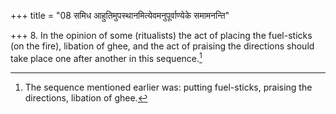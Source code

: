 +++
title = "08 समिध आहुतिमुपस्थानमित्येवमनुपूर्वाण्येके समामनन्ति"

+++
8. In the opinion of some (ritualists) the act of placing the fuel-sticks (on the fire), libation of ghee, and the act of praising the directions should take place one after another in this sequence.[^1]  

[^1]: The sequence mentioned earlier was: putting fuel-sticks, praising the directions, libation of ghee.
